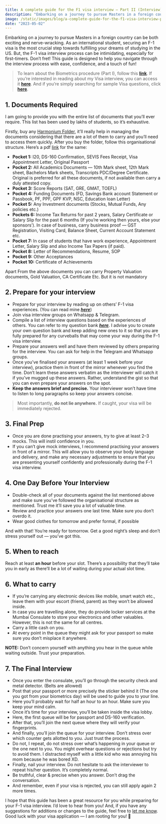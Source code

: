 ```yaml
---
title: A complete guide for the F1 visa interview — Part II (Interview)
description: "Embarking on a journey to pursue Masters in a foreign country can be both exciting and nerve-wracking. As an international student, securing an F-1 visa is the most crucial step towards fulfilling…"
image: /static/images/blog/a-complete-guide-for-the-f1-visa-interview-part-ii.jpg
date: "2023-05-02"
---
```


Embarking on a journey to pursue Masters in a foreign country can be both exciting and nerve-wracking. As an international student, securing an F-1 visa is the most crucial step towards fulfilling your dreams of studying in the US. But, the F-1 visa interview process can be intimidating, especially for first-timers. Don’t fret! This guide is designed to help you navigate through the interview process with ease, confidence, and a touch of fun!

> To learn about the Biometrics procedure (Part I), follow this [**link**](https://medium.com/@desaiparth2000/a-complete-guide-for-the-f1-visa-interview-part-i-biometrics-cb46c448e6ac). If you’re interested in reading about my Visa interview, you can access it [**here**](https://medium.com/@desaiparth2000/my-f-1-visa-interview-experience-a178648fa7d0). And if you’re simply searching for sample Visa questions, click [**here**](https://desaiparth2000.medium.com/sample-f-1-visa-interview-questions-9654ae41b01b).

## 1\. Documents Required

I am going to provide you with the entire list of documents that you’ll ever require. This list has been used by lakhs of students, so it’s exhaustive.

Firstly, buy any [Harmonium Folder](https://www.amazon.in/s?k=harmonic+folder&i=office-products&crid=B342WOWX8RLW&sprefix=harmonic+folder%2Coffice-products%2C254&ref=nb_sb_noss_2), it’ll really help in managing the documents considering that there are a lot of them to carry and you’ll need to access them quickly. After you buy the folder, follow this organisational structure. Here’s a pdf [link](https://drive.google.com/file/d/1MkRq9yoDOKXRB3kTpNdUJxaQyhYSEqOo/view?usp=sharing) for the same:

-   **Pocket 1:** I20, DS-160 Confirmation, SEVIS Fees Receipt, Visa Appointment Letter, Original Passport
-   **Pocket 2:** All Academics Documents — 10th Mark sheet, 12th Mark sheet, Bachelors Mark sheets, Transcripts PDC/Degree Certificate. Original is preferred for all these documents, if not available then carry a duly attested copy.
-   **Pocket 3:** Score Reports (SAT, GRE, GMAT, TOEFL)
-   **Pocket 4:** Funding Documents (FD, Savings Bank account Statement or Passbook, PF, PPF, GPF KVP, NSC, Education loan Letter)
-   **Pocket 5:** Any Investment documents (Stocks, Mutual Funds, Any policies etc.)
-   **Pockets 6:** Income Tax Returns for past 2 years, Salary Certificate or Salary Slip for the past 6 months (If you’re working then yours, else your sponsors’). In case of business, carry business proof — GST Registration, Visiting Card, Balance Sheet, Current Account Statement etc.
-   **Pocket 7:** In case of students that have work experience, Appointment Letter, Salary Slip and also Income Tax Papers (if paid).
-   **Pocket 8:** Letter of Recommendations, Resume, SOP
-   **Pocket 9:** Other Acceptances
-   **Pocket 10:** Certificate of Achievements

Apart From the above documents you can carry Property Valuation documents, Gold Valuation, CA Certificate Etc. But it is not mandatory

## 2\. Prepare for your interview

-   Prepare for your interview by reading up on others’ F-1 visa experiences. (You can read mine [**_here_**](https://desaiparth2000.medium.com/my-f-1-visa-interview-experience-a178648fa7d0))
-   Join visa interview groups on Whatsapp & Telegram.
-   Compile a list of interview questions based on the experiences of others. You can refer to my question bank [**_here_**](https://desaiparth2000.medium.com/sample-f-1-visa-interview-questions-9654ae41b01b). I advise you to create your own question bank and keep adding new ones to it so that you are fully prepared for any curveballs that may come your way during the F-1 visa interview.
-   Prepare your answers well and have them reviewed by others preparing for the interview. You can ask for help in the Telegram and Whatsapp groups.
-   Once you’ve finalised your answers (at least 1 week before your interview), practice them in front of the mirror whenever you find the time. Don’t learn these answers verbatim as the interviewer will catch it if you’ve mugged up these answers. Rather, understand the gist so that you can even prepare your answers on the spot.
-   **Keep the answers brief and precise.** Your interviewer won’t have time to listen to long paragraphs so keep your answers concise.

> Most importantly, **do not lie anywhere.** If caught, your visa will be immediately rejected.

## 3\. Final Prep

-   Once you are done practising your answers, try to give at least 2–3 mocks. This will instil confidence in you.
-   If you can’t give mock interviews, I recommend practising your answers in front of a mirror. This will allow you to observe your body language and delivery, and make any necessary adjustments to ensure that you are presenting yourself confidently and professionally during the F-1 visa interview.

## 4\. One Day Before Your Interview

-   Double-check all of your documents against the list mentioned above and make sure you’ve followed the organisational structure as mentioned. Trust me it’ll save you a lot of valuable time.
-   Review and practice your answers one last time. Make sure you don’t overdo it.
-   Wear good clothes for tomorrow and prefer formal, if possible

And with that! You’re ready for tomorrow. Get a good night’s sleep and don’t stress yourself out — you’ve got this.

## 5\. When to reach

Reach at least **an hour** before your slot. There’s a possibility that they’ll take you in early as there’ll be a lot of waiting during your actual slot time.

## 6\. What to carry

-   If you’re carrying any electronic devices like mobile, smart watch etc., leave them with your escort (friend, parent) as they won’t be allowed inside.
-   In case you are travelling alone, they do provide locker services at the Mumbai Consulate to store your electronics and other valuables. However, this is not the same for all centres.
-   Carry a little cash on you.
-   At every point in the queue they might ask for your passport so make sure you don’t misplace it anywhere.

**NOTE:** Don’t concern yourself with anything you hear in the queue while waiting outside. Trust your preparation.

## 7\. The Final Interview

-   Once you enter the consulate, you’ll go through the security check and metal detector. (Belts are allowed)
-   Post that your passport or more precisely the sticker behind it (The one you got from your biometrics day) will be used to guide you to your line.
-   Here you’ll probably wait for half an hour to an hour. Make sure you keep your mind calm.
-   Once it’s time for your interview, you’ll be taken inside the visa lobby.
-   Here, the first queue will be for passport and DS-160 verification.
-   After that, you’ll join the next queue where they will verify your fingerprints.
-   And finally, you’ll join the queue for your interview. Don’t stress over which counter gets allotted to you. Just trust the process.
-   Do not, I repeat, do not stress over what’s happening in your queue or the one next to you. You might overhear questions or rejections but try to avoid them. I distracted myself with a little kid who was annoying his mom because he was bored XD.
-   Finally, nail your interview. Do not hesitate to ask the interviewer to repeat his/her question. It’s completely normal.
-   Be truthful, clear & precise when you answer. Don’t drag the conversation.
-   And remember, even if your visa is rejected, you can still apply again 2 more times.

I hope that this guide has been a great resource for you while preparing for your F-1 visa interview. I’d love to hear from you! And, if you have any suggestions for additions or changes to the guide, feel free to [let me know](https://twitter.com/_ParthDesai_). Good luck with your visa application — I am rooting for you! 🚀
